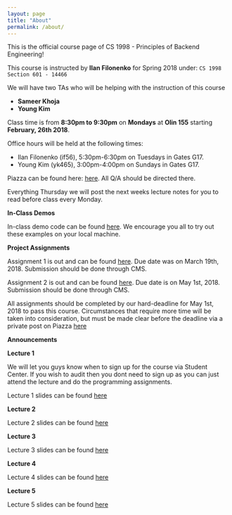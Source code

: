 ```yaml
---
layout: page
title: "About"
permalink: /about/
---
```


This is the official course page of CS 1998 - Principles of Backend Engineering!

This course is instructed by **Ilan Filonenko** for Spring 2018 under: `CS 1998 Section 601 - 14466`

We will have two TAs who will be helping with the instruction of this course
* **Sameer Khoja**
* **Young Kim**

Class time is from **8:30pm to 9:30pm** on **Mondays** at **Olin 155** starting **February, 26th 2018**.
	
Office hours will be held at the following times:

* Ilan Filonenko (if56), 5:30pm-6:30pm on Tuesdays in Gates G17.
* Young Kim (yk465), 3:00pm-4:00pm on Sundays in Gates G17.

Piazza can be found here: [here](https://piazza.com/class/jd0llnadc3r4dv). All Q/A should be directed there.

Everything Thursday we will post the next weeks lecture notes for you to read before class every Monday. 

**In-Class Demos**

In-class demo code can be found [here](https://github.com/Cornell-PoBE/demos).  We encourage you all to try out these examples on your local machine.

**Project Assignments**

Assignment 1 is out and can be found [here](https://github.com/Cornell-PoBE/A1). Due date was on March 19th, 2018. Submission should be done through CMS.

Assignment 2 is out and can be found [here](https://github.com/Cornell-PoBE/A2). Due date is on May 1st, 2018. Submission should be done through CMS.

<!-- Assignment 3 is out and can be found [here](https://github.com/Cornell-PoBE/A3). Due date is on May 1st, 2018. Submission should be done through CMS. -->

All assignments should be completed by our hard-deadline for May 1st, 2018 to pass this course. Circumstances that require more time will be taken into consideration, but must be made clear before the deadline via a private post on Piazza [here](https://piazza.com/class/j802rzmnm2p4o4?cid=1)

**Announcements**

**Lecture 1**

We will let you guys know when to sign up for the course via Student Center. If you wish to audit then you dont need to sign up as you can just attend the lecture and do the programming assignments.

Lecture 1 slides can be found [here](https://docs.google.com/presentation/d/1_TFKs40GKauarF-pm-vXOwB5HKh9rcufG1TrnOcqenQ/edit?usp=sharing)

**Lecture 2**

Lecture 2 slides can be found [here](https://docs.google.com/presentation/d/1AKqaddYDXF8_bDtkvsfJlN9Ny_0JK4W_NvQkG-1cyZU/edit?usp=sharing)

**Lecture 3**

Lecture 3 slides can be found [here](https://docs.google.com/presentation/d/1L75_imiUMpPn2Q-BC_F-uqaxXhxX_vX4n_4AdwWnFTA/edit?usp=sharing)

**Lecture 4**

Lecture 4 slides can be found [here](https://docs.google.com/presentation/d/1eWcTW5AlMneg6mzv8PrGfNagf2vOpjD812sOmABOwcs/edit?usp=sharing)


**Lecture 5**

Lecture 5 slides can be found [here](https://drive.google.com/open?id=1DafxInuGfWF13jbpDjoEX7Q-xdmM3n4uW54E40Yos_Y)

